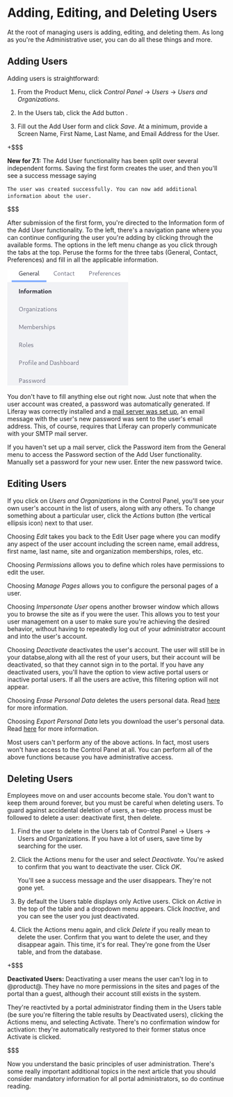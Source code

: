 # Adding, Editing, and Deleting Users [](id=adding-editing-and-deleting-users)

At the root of managing users is adding, editing, and deleting them. As long as
you're the Administrative user, you can do all these things and more. 

## Adding Users [](id=adding-users)

Adding users is straightforward:

1.  From the Product Menu, click *Control Panel* &rarr; *Users* &rarr; *Users
and Organizations*. 

2.  In the Users tab, click the Add button <!-- ([Add](../../images/icon-add.png)-->.

    <!-- REPLACE [Figure 1: Add Users from the Users and Organizations section of the Control Panel.](../../images/usrmgmt-add-user.png)-->

3.  Fill out the Add User form and click *Save*. At a minimum, provide a Screen
Name, First Name, Last Name, and Email Address for the User.

+$$$

**New for 7.1:** The Add User functionality has been split over several
independent forms. Saving the first form creates the user, and then you'll see a
success message saying

    The user was created successfully. You can now add additional information about the user.

$$$

After submission of the first form, you're directed to the Information form of
the Add User functionality. To the left, there's a navigation pane where you can
continue configuring the user you're adding by clicking through the available
forms. The options in the left menu change as you click through the tabs at the
top. Peruse the forms for the three tabs (General, Contact, Preferences) and
fill in all the applicable information.

![Figure 1: At a minimum, enter a screen name, email address, and first name to create a new user account. Then you'll be taken to the Information form and can continue configuring the user.](../../../images/add-user-forms-menu.png)

You don't have to fill anything else out right now. Just note that when the user
account was created, a password was automatically generated. If Liferay was
correctly installed and a 
[mail server was set up](/discover/portal/-/knowledge_base/7-1/server-administration#mail), 
an email message with the user's new password was sent to the user's email
address.  This, of course, requires that Liferay can properly communicate with
your SMTP mail server.

If you haven't set up a mail server, click the Password item from the General
menu to access the Password section of the Add User functionality. Manually set
a password for your new user. Enter the new password twice.

<!-- [Figure 3: Enter the password twice to manually set the password for a user. If the Password Policy you're using is configured to allow it, select whether to require the user to reset their password the first time they sign in to the portal.](../../images/usrmgmt-require-password-reset.png) -->

## Editing Users [](id=editing-users)

If you click on *Users and Organizations* in the Control Panel, you'll see your
own user's account in the list of users, along with any others. To change
something about a particular user, click the *Actions* button (the vertical
ellipsis icon) next to that user.

Choosing *Edit* takes you back to the Edit User page where you can modify any
aspect of the user account including the screen name, email address, first name,
last name, site and organization memberships, roles, etc.

Choosing *Permissions* allows you to define which roles have permissions to edit
the user.

Choosing *Manage Pages* allows you to configure the personal pages of a user.

Choosing *Impersonate User* opens another browser window which allows you to
browse the site as if you were the user. This allows you to test your user
management on a user to make sure you're achieving the desired behavior, without
having to repeatedly log out of your administrator account and into the user's
account.

Choosing *Deactivate* deactivates the user's account. The user will still be in
your databse,along with all the rest of your users, but their account will be
deactivated, so that they cannot sign in to the portal. If you have any
deactivated users, you'll have the option to view active portal users or
inactive portal users. If all the users are active, this filtering option will
not appear.

Choosing *Erase Personal Data* deletes the users personal data. Read
[here](LINK) for more information.

Choosing *Export Personal Data* lets you download the user's personal data.
Read [here](LINK) for more information.

<!--REPLACE [Figure x: You can choose whether to view active or inactive (deactivated) portal users in the users list found at *Product Menu* &rarr; *Control Panel* &rarr; *Users* &rarr; *Users and Organizations*.](../../images/usrmgmt-active.png) -->

Most users can't perform any of the above actions. In fact, most users won't
have access to the Control Panel at all. You can perform all of the above
functions because you have administrative access.

## Deleting Users [](id=deleting-users)

Employees move on and user accounts become stale. You don't want to keep them
around forever, but you must be careful when deleting users. To guard against
accidental deletion of users, a two-step process must be followed to delete a
user: deactivate first, then delete.

1.  Find the user to delete in the Users tab of Control Panel &rarr; Users
    &rarr; Users and Organizations. If you have a lot of users, save time by
    searching for the user.

2.  Click the Actions menu for the user and select *Deactivate*. You're asked to
    confirm that you want to deactivate the user. Click *OK*. 

    You'll see a success message and the user disappears. They're not gone yet.

3.  By default the Users table displays only Active users. Click on *Active* in
    the top of the table and a dropdown menu appears. Click *Inactive*, and you
    can see the user you just deactivated. 

4.  Click the Actions menu again, and click *Delete* if you really mean to
    delete the user. Confirm that you want to delete the user, and they
    disappear again. This time, it's for real. They're gone from the User table,
    and from the database.

+$$$

**Deactivated Users:** Deactivating a user means the user can't log in to
@product@. They have no more permissions in the sites and pages of the portal
than a guest, although their account still exists in the system. 

They're reactivted by a portal administrator finding them in the Users table (be
sure you're filtering the table results by Deactivated users), clicking the
Actions menu, and selecting Activate. There's no confirmation window for
activation: they're automatically restyored to their former status once Activate
is clicked.

$$$

Now you understand the basic principles of user administration. There's some
really important additional topics in the next article that you should consider
mandatory information for all portal administrators, so do continue reading.

